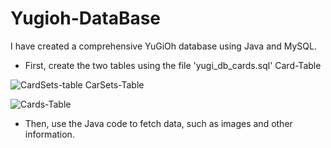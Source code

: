 # Yugioh-DataBase
I have created a comprehensive YuGiOh database using Java and MySQL.
- First, create the two tables using the file 'yugi_db_cards.sql'
Card-Table

![CardSets-table](https://github.com/Nikos-Michelis/Yugioh-DataBase/assets/92666389/c6cf9528-00c6-4437-80eb-f169a14b413f)
CarSets-Table

![Cards-Table](https://github.com/Nikos-Michelis/Yugioh-DataBase/assets/92666389/30299d24-fb46-4382-b309-45c4e772b8f6)
- Then, use the Java code to fetch data, such as images and other information.
